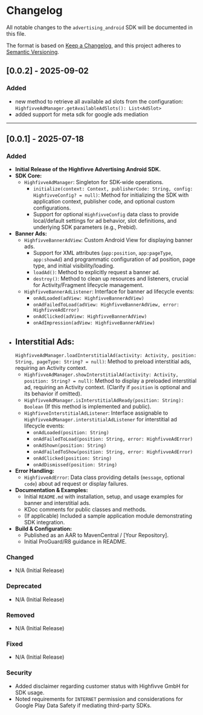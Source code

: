# Changelog

All notable changes to the `advertising_android` SDK will be documented in this file.

The format is based on [Keep a Changelog](https://keepachangelog.com/en/1.0.0/),
and this project adheres to [Semantic Versioning](https://semver.org/spec/v2.0.0.html).

## [0.0.2] - 2025-09-02

### Added

- new method to retrieve all available ad slots from the configuration:
  `HighfivveAdManager.getAvailableAdSlots(): List<AdSlot>`
- added support for meta sdk for google ads mediation

___

## [0.0.1] - 2025-07-18

### Added

- **Initial Release of the Highfivve Advertising Android SDK.**
- **SDK Core:**
    - `HighfivveAdManager`: Singleton for SDK-wide operations.
        - `initialize(context: Context, publisherCode: String, config: HighfivveConfig? = null)`:
          Method for initializing the SDK with application context, publisher code, and optional
          custom configurations.
        - Support for optional `HighfivveConfig` data class to provide local/default settings for ad
          behavior, slot definitions, and underlying SDK parameters (e.g., Prebid).
- **Banner Ads:**
    - `HighfivveBannerAdView`: Custom Android View for displaying banner ads.
        - Support for XML attributes (`app:position`, `app:pageType`, `app:showAd`) and programmatic
          configuration of ad position, page type, and initial visibility/loading.
        - `loadAd()`: Method to explicitly request a banner ad.
        - `destroy()`: Method to clean up resources and listeners, crucial for Activity/Fragment
          lifecycle management.
    - `HighfivveBannerAdListener`: Interface for banner ad lifecycle events:
        - `onAdLoaded(adView: HighfivveBannerAdView)`
        - `onAdFailedToLoad(adView: HighfivveBannerAdView, error: HighfivveAdError)`
        - `onAdClicked(adView: HighfivveBannerAdView)`
        - `onAdImpression(adView: HighfivveBannerAdView)`
- **Interstitial Ads:**
    -
    `HighfivveAdManager.loadInterstitialAd(activity: Activity, position: String, pageType: String? = null)`:
    Method to preload interstitial ads, requiring an Activity context.
    - `HighfivveAdManager.showInterstitialAd(activity: Activity, position: String? = null)`: Method
      to display a preloaded interstitial ad, requiring an Activity context. (Clarify if `position`
      is optional and its behavior if omitted).
    - `HighfivveAdManager.isInterstitialAdReady(position: String): Boolean` (If this method is
      implemented and public).
    - `HighfivveInterstitialAdListener`: Interface assignable to
      `HighfivveAdManager.interstitialAdListener` for interstitial ad lifecycle events:
        - `onAdLoaded(position: String)`
        - `onAdFailedToLoad(position: String, error: HighfivveAdError)`
        - `onAdShown(position: String)`
        - `onAdFailedToShow(position: String, error: HighfivveAdError)`
        - `onAdClicked(position: String)`
        - `onAdDismissed(position: String)`
- **Error Handling:**
    - `HighfivveAdError`: Data class providing details (`message`, optional `code`) about ad request
      or display failures.
- **Documentation & Examples:**
    - Initial `README.md` with installation, setup, and usage examples for banner and interstitial
      ads.
    - KDoc comments for public classes and methods.
    - (If applicable) Included a sample application module demonstrating SDK integration.
- **Build & Configuration:**
    - Published as an AAR to MavenCentral / [Your Repository].
    - Initial ProGuard/R8 guidance in README.

### Changed

- N/A (Initial Release)

### Deprecated

- N/A (Initial Release)

### Removed

- N/A (Initial Release)

### Fixed

- N/A (Initial Release)

### Security

- Added disclaimer regarding customer status with Highfivve GmbH for SDK usage.
- Noted requirements for `INTERNET` permission and considerations for Google Play Data Safety if
  mediating third-party SDKs.


